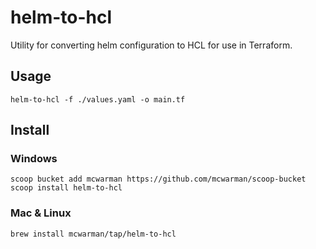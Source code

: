 # helm-to-hcl

Utility for converting helm configuration to HCL for use in Terraform.

## Usage

```shell
helm-to-hcl -f ./values.yaml -o main.tf
```

## Install

### Windows

```shell
scoop bucket add mcwarman https://github.com/mcwarman/scoop-bucket
scoop install helm-to-hcl
```

### Mac & Linux

```shell
brew install mcwarman/tap/helm-to-hcl
```
